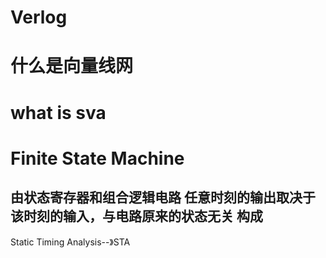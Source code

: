 # Verlog
# 什么是向量线网
# what is sva
# Finite State Machine
## 由状态寄存器和组合逻辑电路 任意时刻的输出取决于该时刻的输入，与电路原来的状态无关 构成
Static Timing Analysis--》STA
